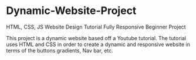 # Dynamic-Website-Project
HTML, CSS, JS Website Design Tutorial Fully Responsive Beginner Project

This project is a dynamic website based off a Youtube tutorial. The tutorial uses HTML and CSS in order to create a dynamic and
responsive website in terms of the buttons gradients, Nav bar, etc. 
